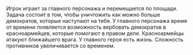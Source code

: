 Игрок играет за главного персонажа и перемещается по площади. Задача состоит в том, чтобы уничтожить как можно больше демократов, которые 
наступают на тебя. У главного персонажа время от времени появляется возможность вербовать демократов в красноармейцев, которые помогают 
в правом деле. Красноармейцы атакуют ближайшего врага. У главного героя есть жизнь. Сложность противников увеличивается со временем.
